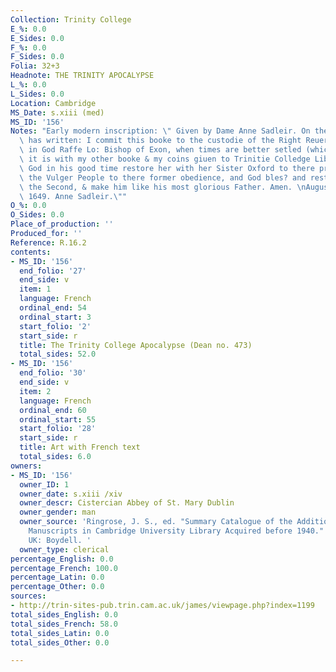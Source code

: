 ```yaml
---
Collection: Trinity College
E_%: 0.0
E_Sides: 0.0
F_%: 0.0
F_Sides: 0.0
Folia: 32+3
Headnote: THE TRINITY APOCALYPSE
L_%: 0.0
L_Sides: 0.0
Location: Cambridge
MS_Date: s.xiii (med)
MS_ID: '156'
Notes: "Early modern inscription: \" Given by Dame Anne Sadleir. On the fly-leaf she\
  \ has written: I commit this booke to the custodie of the Right Reuerend Father\
  \ in God Raffe Lo: Bishop of Exon, when times are better setled (which God hasten)\
  \ it is with my other booke & my coins giuen to Trinitie Colledge Librarie in Cambridge,\
  \ God in his good time restore her with her Sister Oxford to there pristine happiness,\
  \ the Vulger People to there former obedience, and God bles? and restore Charles\
  \ the Second, & make him like his most glorious Father. Amen. \nAugust the 20tie.\
  \ 1649. Anne Sadleir.\""
O_%: 0.0
O_Sides: 0.0
Place_of_production: ''
Produced_for: ''
Reference: R.16.2
contents:
- MS_ID: '156'
  end_folio: '27'
  end_side: v
  item: 1
  language: French
  ordinal_end: 54
  ordinal_start: 3
  start_folio: '2'
  start_side: r
  title: The Trinity College Apocalypse (Dean no. 473)
  total_sides: 52.0
- MS_ID: '156'
  end_folio: '30'
  end_side: v
  item: 2
  language: French
  ordinal_end: 60
  ordinal_start: 55
  start_folio: '28'
  start_side: r
  title: Art with French text
  total_sides: 6.0
owners:
- MS_ID: '156'
  owner_ID: 1
  owner_date: s.xiii /xiv
  owner_descr: Cistercian Abbey of St. Mary Dublin
  owner_gender: man
  owner_source: 'Ringrose, J. S., ed. "Summary Catalogue of the Additional Medieval
    Manuscripts in Cambridge University Library Acquired before 1940." Woodbridge,
    UK: Boydell. '
  owner_type: clerical
percentage_English: 0.0
percentage_French: 100.0
percentage_Latin: 0.0
percentage_Other: 0.0
sources:
- http://trin-sites-pub.trin.cam.ac.uk/james/viewpage.php?index=1199
total_sides_English: 0.0
total_sides_French: 58.0
total_sides_Latin: 0.0
total_sides_Other: 0.0

---
```


